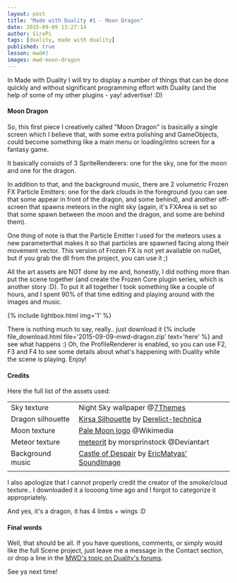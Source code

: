 ```yaml
---
layout: post
title: "Made with Duality #1 - Moon Dragon"
date: 2015-09-09 13:27:14
author: SirePi
tags: [duality, made with duality]
published: true
lesson: mwd#1
images: mwd-moon-dragon
---
```

In Made with Duality I will try to display a number of things that can be done quickly and without significant programming effort with Duality (and the help of some of my other plugins - yay! advertise! :D)
<!--more-->

#### Moon Dragon
So, this first piece I creatively called "Moon Dragon" is basically a single screen which I believe that, with some extra polishing and GameObjects, could become something like a main menu or loading/intro screen for a fantasy game.

It basically consists of 3 <xp>SpriteRenderers</xp>: one for the <xn>sky</xn>, one for the <xn>moon</xn> and one for the <xn>dragon</xn>.

In addition to that, and the background music, there are 2 volumetric <xp>Frozen FX Particle Emitters</xp>: one for the dark <xn>clouds</xn> in the foreground (you can see that some appear in front of the dragon, and some behind), and another off-screen that spawns <xn>meteors</xn> in the night sky (again, it's FXArea is set so that some spawn between the moon and the dragon, and some are behind them).

One thing of note is that the Particle Emitter I used for the meteors uses a new parameterthat makes it so that particles are spawned facing along their movement vector. <explain>This version of Frozen FX is not yet available on nuGet, but if you grab the dll from the project, you can use it ;)</explain>

All the art assets are <xn>NOT</xn> done by me and, honestly, I did nothing more than put the scene together (and create the Frozen Core plugin series, which is another story :D). To put it all together I took something like a couple of hours, and I spent 90% of that time editing and playing around with the images and music.

{% include lightbox.html img='1' %}

There is nothing much to say, really.. just download it {% include file_download.html file='2015-09-09-mwd-dragon.zip' text='here' %} and see what happens :)
Oh, the ProfileRenderer is enabled, so you can use F2, F3 and F4 to see some details about what's happening with Duality while the scene is playing. Enjoy!

#### Credits
Here the full list of the assets used:

|               |                  |
| ------------- | ---------------- |
| <xn>Sky texture</xn> | Night Sky wallpaper @[7Themes](http://7-themes.com/data_images/out/11/6804159-night-sky-wallpaper.jpg) |
| <xn>Dragon silhouette</xn> | [Kirsa Silhouette](http://2.bp.blogspot.com/-szamardb0OM/TdVrv6YH-WI/AAAAAAAAAcs/oMXQwvTz5Eg/s1600/KirsaSilhouette.png) by [Derelict-technica](http://forum.train2game.com/showthread.php/8651-Derelict-technica-s-Work-Thread) |
| <xn>Moon texture</xn> | [Pale Moon logo](https://upload.wikimedia.org/wikipedia/en/0/02/Pale_Moon_browser_logo.png) @Wikimedia |
| <xn>Meteor texture</xn> | [meteorit](http://www.deviantart.com/art/meteorit-322757817) by morsprinstock @Deviantart |
| <xn>Background music</xn> | [Castle of Despair](http://soundimage.org/wp-content/uploads/2015/03/Castle-of-Despair.mp3) by [EricMatyas' SoundImage](http://soundimage.org) |
|               |                  |

I also apologize that I cannot properly credit the creator of the smoke/cloud texture.. I downloaded it a loooong time ago and I forgot to categorize it appropriately.

And yes, it's a dragon, it has 4 limbs + wings :D

#### Final words

Well, that should be all. If you have questions, comments, or simply would like the full Scene project, just leave me a message in the Contact section, or drop a line in the [MWD's topic on Duality's forums](http://forum.adamslair.net/viewtopic.php?f=18&t=277).

See ya next time!
